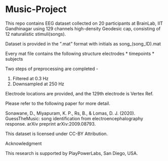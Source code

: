 # Music-Project

This repo contains EEG dataset collected on 20 participants at BrainLab, IIT Gandhinagar using 129 channels high-density Geodesic cap,
consisting of 12 naturalistic stimuli(songs).

Dataset is provided in the ".mat" format with initials as song_(song_ID).mat

Every mat file contains the following structure
electrodes * timepoints * subjects 

Two steps of preprocessing are completed - 
1. Filtered at 0.3 Hz
2. Downsampled at 250 Hz

Electrode locations are provided, and the 129th electrode is Vertex Ref.

Please refer to the following paper for more detail.

Sonawane, D., Miyapuram, K. P., Rs, B., & Lomas, D. J. (2020). GuessTheMusic: song identification from electroencephalography response. arXiv preprint arXiv:2009.08793.

This dataset is licensed under CC-BY Attribution. 

Acknowledgment

This research is supported by PlayPowerLabs, San Diego, USA. 
